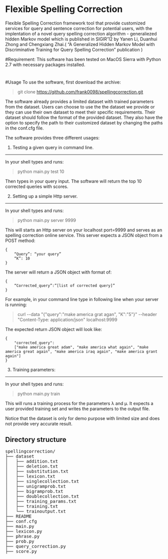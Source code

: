 # Flexible Spelling Correction


Flexible Spelling Correction framework tool that provide customized services for query and sentence correction for potential users, with the implentation of a novel query spelling correction algorithm - generaliezed hidden Markov model which is published in SIGIR’12 by Yanen Li, Duanhui Zhong and Chengxiang Zhai.( “A Generalized Hidden Markov Model with Discriminative Training for Query Spelling Correction” publication )

#Requirement: 
This software has been tested on MacOS Sierra with Python 2.7 with necessary packages installed.

#
#Usage
To use the software, first download the archive:
>	git clone https://github.com/frank0098/spellingcorrection.git </br>

The software already provides a limited dataset with trained parameters from the dataset. Users can choose to use the the dataset we provide or they can use their own dataset to meet their specific requirements. Their dataset should follow the format of the provided dataset. They also have the option to specify the path to their customized dataset by changing the paths in the conf.cfg file.

The software provides three different usages: 

1. Testing a given query in command line.
----
 In your shell types and runs:

>	python main.py test 10

Then types in your query input. The software will return the top 10 corrected queries with scores.

2. Setting up a simple Http server. 
----
In your shell types and runs:
>	python main.py server 9999

This will starts an Http server on your localhost port=9999 and serves as an spelling correction online service. This server expects a JSON object from a POST method:
```
{
	“Query”: “your query”
	“K”: 10
}
```
The server will return a JSON object with format of:
```
{
	“Corrected_query”:”[list of corrected query]”
}
```
For example, in your command line type in following line when your server is running:

>	curl --data "{\"query\":\"make america grat agan\", \"K\":\"5\"}" --header "Content-Type: application/json" localhost:9999

The expected return JSON object  will look like:
```
{
	"corrected_query": 
	["make america great adam", "make america what again", "make america great again", "make america iraq again", "make america grant again"]
}
```
3. Training parameters: 
----
In your shell types and runs:
>	python main.py train

This will runs a training process for the parameters λ and µ. It expects a user provided training set and writes the parameters to the output file.

Notice that the dataset is only for demo purpose with limited size and does not provide very accurate result.

## Directory structure
<pre>
spellingcorrection/
├── dataset
│   ├── addition.txt
│   ├── deletion.txt
│   ├── substitution.txt
│   ├── lexicon.txt
│   ├── singlecollection.txt
│   ├── unigramprob.txt
│   ├── bigramprob.txt
│   ├── doublecollection.txt
│   ├── training_params.txt
│   ├── training.txt
│   └── trainoutput.txt
├── README
├── conf.cfg  
├── main.py
├── lexicon.py
├── phrase.py
├── prob.py
├── query_correction.py
├── score.py
</pre>
